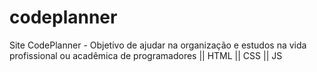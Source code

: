 # codeplanner
Site CodePlanner - Objetivo de ajudar na organização e estudos na vida profissional ou acadêmica de programadores ||
HTML || CSS || JS
